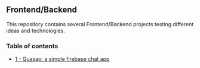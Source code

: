 ## Frontend/Backend

This repository contains several Frontend/Backend projects testing different ideas and technologies. 

### Table of contents

* [1 - Guasap: a simple firebase chat app](https://github.com/bmarroc/frontend-backend/tree/main/1)
